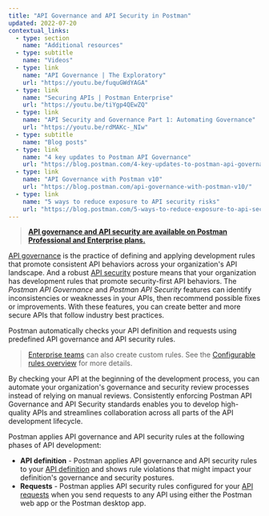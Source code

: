 ```yaml
---
title: "API Governance and API Security in Postman"
updated: 2022-07-20
contextual_links:
  - type: section
    name: "Additional resources"
  - type: subtitle
    name: "Videos"
  - type: link
    name: "API Governance | The Exploratory"
    url: "https://youtu.be/fuquGWdYAGA"
  - type: link
    name: "Securing APIs | Postman Enterprise"
    url: "https://youtu.be/tiYgp4QEwZQ"
  - type: link
    name: "API Security and Governance Part 1: Automating Governance"
    url: "https://youtu.be/rdMAKc-_NIw"
  - type: subtitle
    name: "Blog posts"
  - type: link
    name: "4 key updates to Postman API Governance"
    url: "https://blog.postman.com/4-key-updates-to-postman-api-governance/"
  - type: link
    name: "API Governance with Postman v10"
    url: "https://blog.postman.com/api-governance-with-postman-v10/"
  - type: link
    name: "5 ways to reduce exposure to API security risks"
    url: "https://blog.postman.com/5-ways-to-reduce-exposure-to-api-security-risks/"
---
```


> **[API governance and API security are available on Postman Professional and Enterprise plans.](https://www.postman.com/pricing)**

[API governance](https://www.postman.com/api-platform/api-governance/) is the practice of defining and applying development rules that promote consistent API behaviors across your organization's API landscape. And a robust [API security](https://www.postman.com/api-platform/api-security/) posture means that your organization has development rules that promote security-first API behaviors. The _Postman API Governance_ and _Postman API Security_ features can identify inconsistencies or weaknesses in your APIs, then recommend possible fixes or improvements. With these features, you can create better and more secure APIs that follow industry best practices.

Postman automatically checks your API definition and requests using predefined API governance and API security rules.

> [Enterprise teams](https://www.postman.com/pricing/) can also create custom rules. See the [Configurable rules overview](/docs/api-governance/configurable-rules/configurable-rules-overview/) for more details.

By checking your API at the beginning of the development process, you can automate your organization's governance and security review processes instead of relying on manual reviews. Consistently enforcing Postman API Governance and API Security standards enables you to develop high-quality APIs and streamlines collaboration across all parts of the API development lifecycle.

Postman applies API governance and API security rules at the following phases of API development:

* **API definition** - Postman applies API governance and API security rules to your [API definition](/docs/api-governance/api-definition/api-definition-warnings/) and shows rule violations that might impact your definition's governance and security postures.
* **Requests** - Postman applies API security rules configured for your [API requests](/docs/api-governance/api-testing/api-testing-warnings/) when you send requests to any API using either the Postman web app or the Postman desktop app.
